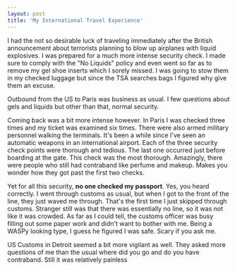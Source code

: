 ```yaml
---
layout: post
title: 'My International Travel Experience'
---
```

I had the not so desirable luck of traveling immediately after the British announcement about terrorists planning to blow up airplanes with liquid explosives. I was prepared for a much more intense security check. I made sure to comply with the "No Liquids" policy and even went so far as to remove my gel shoe inserts which I sorely missed. I was going to stow them in my checked luggage but since the TSA searches bags I figured why give them an excuse.

Outbound from the US to Paris was business as usual. I few questions about gels and liquids but other than that, normal security.

Coming back was a bit more intense however. In Paris I was checked three times and my ticket was examined six times. There were also armed military personnel walking the terminals. It's been a while since I've seen an automatic weapons in an international airport. Each of the three security check points were thorough and tedious. The last one occurred just before boarding at the gate. This check was the most thorough. Amazingly, there were people who still had contraband like perfume and makeup. Makes you wonder how they got past the first two checks.

Yet for all this security, **no one checked my passport**. Yes, you heard correctly. I went through customs as usual, but when I got to the front of the line, they just waved me through. That's the first time I just skipped through customs. Stranger still was that there was essentially no line, so it was not like it was crowded. As far as I could tell, the customs officer was busy filling out some paper work and didn't want to bother with me. Being a WASPy looking type, I guess he figured I was safe. Scary if you ask me.

US Customs in Detroit seemed a bit more vigilant as well. They asked more questions of me than the usual where did you go and do you have contraband. Still it was relatively painless
